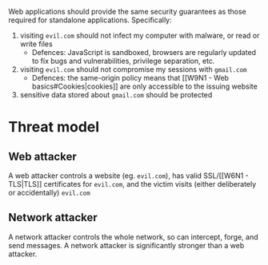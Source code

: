 Web applications should provide the same security guarantees as those required for standalone applications. Specifically:
1. visiting `evil.com` should not infect my computer with malware, or read or write files
	- Defences: JavaScript is sandboxed, browsers are regularly updated to fix bugs and vulnerabilities, privilege separation, etc.
2. visiting `evil.com` should not compromise my sessions with `gmail.com`
	- Defences: the same-origin policy means that [[W9N1 - Web basics#Cookies|cookies]] are only accessible to the issuing website
3. sensitive data stored about `gmail.com` should be protected

# Threat model
## Web attacker
A web attacker controls a website (eg. `evil.com`), has valid SSL/[[W6N1 - TLS|TLS]] certificates for `evil.com`, and the victim visits (either deliberately or accidentally) `evil.com`
## Network attacker
A network attacker controls the whole network, so can intercept, forge, and send messages. A network attacker is significantly stronger than a web attacker.